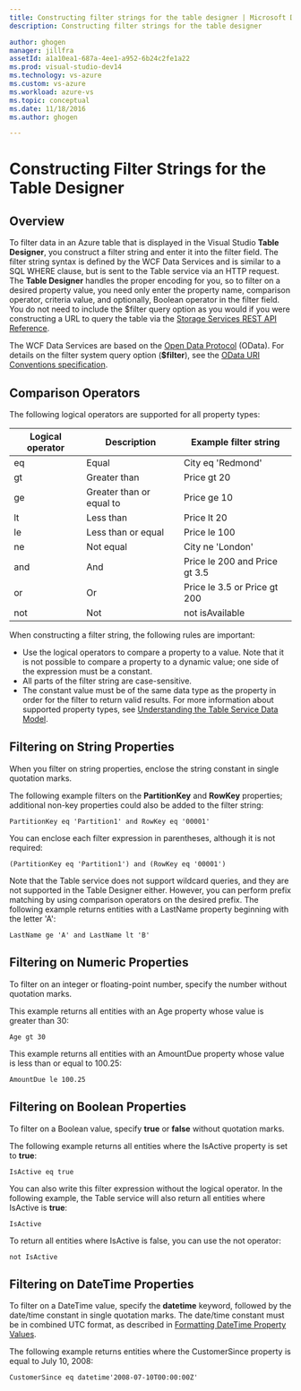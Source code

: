 ```yaml
---
title: Constructing filter strings for the table designer | Microsoft Docs
description: Constructing filter strings for the table designer

author: ghogen
manager: jillfra
assetId: a1a10ea1-687a-4ee1-a952-6b24c2fe1a22
ms.prod: visual-studio-dev14
ms.technology: vs-azure
ms.custom: vs-azure
ms.workload: azure-vs
ms.topic: conceptual
ms.date: 11/18/2016
ms.author: ghogen

---
```

# Constructing Filter Strings for the Table Designer
## Overview
To filter data in an Azure table that is displayed in the Visual Studio **Table Designer**, you construct a filter string and enter it into the filter field. The filter string syntax is defined by the WCF Data Services and is similar to a SQL WHERE clause, but is sent to the Table service via an HTTP request. The **Table Designer** handles the proper encoding for you, so to filter on a desired property value, you need only enter the property name, comparison operator, criteria value, and optionally, Boolean operator in the filter field. You do not need to include the $filter query option as you would if you were constructing a URL to query the table via the [Storage Services REST API Reference](http://go.microsoft.com/fwlink/p/?LinkId=400447).

The WCF Data Services are based on the [Open Data Protocol](http://go.microsoft.com/fwlink/p/?LinkId=214805) (OData). For details on the filter system query option (**$filter**), see the [OData URI Conventions specification](http://go.microsoft.com/fwlink/p/?LinkId=214806).

## Comparison Operators
The following logical operators are supported for all property types:

| Logical operator | Description | Example filter string |
| --- | --- | --- |
| eq |Equal |City eq 'Redmond' |
| gt |Greater than |Price gt 20 |
| ge |Greater than or equal to |Price ge 10 |
| lt |Less than |Price lt 20 |
| le |Less than or equal |Price le 100 |
| ne |Not equal |City ne 'London' |
| and |And |Price le 200 and Price gt 3.5 |
| or |Or |Price le 3.5 or Price gt 200 |
| not |Not |not isAvailable |

When constructing a filter string, the following rules are important:

* Use the logical operators to compare a property to a value. Note that it is not possible to compare a property to a dynamic value; one side of the expression must be a constant.
* All parts of the filter string are case-sensitive.
* The constant value must be of the same data type as the property in order for the filter to return valid results. For more information about supported property types, see [Understanding the Table Service Data Model](http://go.microsoft.com/fwlink/p/?LinkId=400448).

## Filtering on String Properties
When you filter on string properties, enclose the string constant in single quotation marks.

The following example filters on the **PartitionKey** and **RowKey** properties; additional non-key properties could also be added to the filter string:

    PartitionKey eq 'Partition1' and RowKey eq '00001'

You can enclose each filter expression in parentheses, although it is not required:

    (PartitionKey eq 'Partition1') and (RowKey eq '00001')

Note that the Table service does not support wildcard queries, and they are not supported in the Table Designer either. However, you can perform prefix matching by using comparison operators on the desired prefix. The following example returns entities with a LastName property beginning with the letter 'A':

    LastName ge 'A' and LastName lt 'B'

## Filtering on Numeric Properties
To filter on an integer or floating-point number, specify the number without quotation marks.

This example returns all entities with an Age property whose value is greater than 30:

    Age gt 30

This example returns all entities with an AmountDue property whose value is less than or equal to 100.25:

    AmountDue le 100.25

## Filtering on Boolean Properties
To filter on a Boolean value, specify **true** or **false** without quotation marks.

The following example returns all entities where the IsActive property is set to **true**:

    IsActive eq true

You can also write this filter expression without the logical operator. In the following example, the Table service will also return all entities where IsActive is **true**:

    IsActive

To return all entities where IsActive is false, you can use the not operator:

    not IsActive

## Filtering on DateTime Properties
To filter on a DateTime value, specify the **datetime** keyword, followed by the date/time constant in single quotation marks. The date/time constant must be in combined UTC format, as described in [Formatting DateTime Property Values](http://go.microsoft.com/fwlink/p/?LinkId=400449).

The following example returns entities where the CustomerSince property is equal to July 10, 2008:

    CustomerSince eq datetime'2008-07-10T00:00:00Z'
